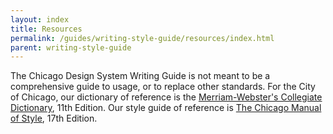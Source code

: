 ```yaml
---
layout: index
title: Resources
permalink: /guides/writing-style-guide/resources/index.html
parent: writing-style-guide
---
```


The Chicago Design System Writing Guide is not meant to be a comprehensive guide to usage, or to replace
other standards. For the City of Chicago, our dictionary of reference is the [Merriam-Webster's Collegiate Dictionary](https://www.merriam-webster.com/), 11th Edition. Our style guide of reference is [The Chicago Manual of Style](http://www.chicagomanualofstyle.org), 17th Edition.